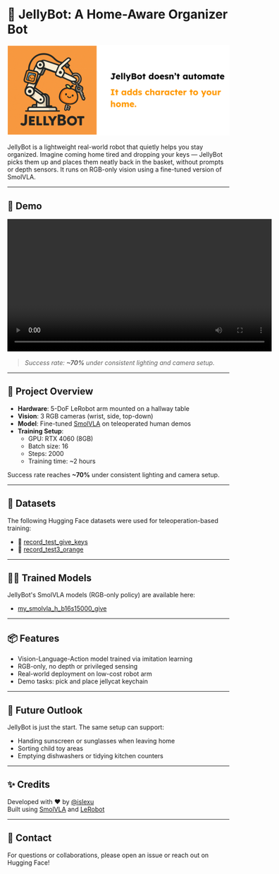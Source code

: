 # 🧡 JellyBot: A Home-Aware Organizer Bot

![JellyBot Logo](jellybot.png)

JellyBot is a lightweight real-world robot that quietly helps you stay organized. Imagine coming home tired and dropping your keys — JellyBot picks them up and places them neatly back in the basket, without prompts or depth sensors. It runs on RGB-only vision using a fine-tuned version of SmolVLA.

---

## 🎥 Demo

<video src="jellybot_demo.mp4" controls width="600"></video>

> _Success rate: **~70%** under consistent lighting and camera setup._
---


## 🤖 Project Overview

- **Hardware**: 5-DoF LeRobot arm mounted on a hallway table  
- **Vision**: 3 RGB cameras (wrist, side, top-down)  
- **Model**: Fine-tuned [SmolVLA](https://arxiv.org/abs/2506.01844) on teleoperated human demos  
- **Training Setup**:  
  - GPU: RTX 4060 (8GB)  
  - Batch size: 16  
  - Steps: 2000  
  - Training time: ~2 hours  

Success rate reaches **~70%** under consistent lighting and camera setup.

---

## 🧠 Datasets

The following Hugging Face datasets were used for teleoperation-based training:

- 🎥 [record_test_give_keys](https://huggingface.co/datasets/islexu/record_test_give_keys)  
- 🍊 [record_test3_orange](https://huggingface.co/datasets/islexu/record_test3_orange)

---

## 🏋️‍♂️ Trained Models

JellyBot's SmolVLA models (RGB-only policy) are available here:

- [my_smolvla_h_b16s15000_give](https://huggingface.co/islexu/my_smolvla_h_b16s15000_give)  

---

## 📦 Features

- Vision-Language-Action model trained via imitation learning  
- RGB-only, no depth or privileged sensing  
- Real-world deployment on low-cost robot arm  
- Demo tasks: pick and place jellycat keychain

---

## 🧭 Future Outlook

JellyBot is just the start. The same setup can support:
- Handing sunscreen or sunglasses when leaving home
- Sorting child toy areas
- Emptying dishwashers or tidying kitchen counters

---

## ✨ Credits

Developed with ❤️ by [@islexu](https://huggingface.co/islexu)  
Built using [SmolVLA](https://github.com/huggingface/lerobot) and [LeRobot](https://github.com/huggingface/lerobot)

---

## 📩 Contact

For questions or collaborations, please open an issue or reach out on Hugging Face!

